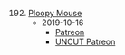 192. [Ploopy Mouse](https://linuxgamecast.com/2019/10/lwdw-192-ploopy-mouse/)
     * 2019-10-16
        * [Patreon]()
        * [UNCUT Patreon]()
